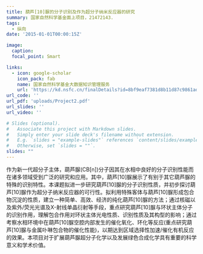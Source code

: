 ```yaml
---
title: 葫芦[10]脲的分子识别及作为超分子纳米反应器的研究
summary: 国家自然科学基金面上项目，21472143.
tags:
  - 纵向
date: '2015-01-01T00:00:15Z'

image:
  caption:
  focal_point: Smart

links:
  - icon: google-scholar
    icon_pack: fab
    name: 国家自然科学基金大数据知识管理服务
    url: 'https://kd.nsfc.cn/finalDetails?id=8bf9eaf7381d8b11d87c9861ade38993'
url_code: ''
url_pdf: 'uploads/Project2.pdf'
url_slides: ''
url_video: ''

# Slides (optional).
#   Associate this project with Markdown slides.
#   Simply enter your slide deck's filename without extension.
#   E.g. `slides = "example-slides"` references `content/slides/example-slides.md`.
#   Otherwise, set `slides = ""`.
slides: ""
---
```


作为新一代超分子主体，葫芦脲(CB[n])分子因其在水相中良好的分子识别性能而在诸多领域受到广泛的研究和应用。其中，葫芦[10]脲展示了有别于其它葫芦脲的特殊的识别特性。本课题拟进一步研究葫芦[10]脲的分子识别性质，并初步探讨葫芦[10]脲作为超分子纳米反应器的可行性。拟利用特殊客体与葫芦[10]脲形成包合物沉淀的性质，建立一种简单、高效、经济的纯化葫芦[10]脲的方法；通过核磁以及紫外/荧光光谱及X-射线单晶衍射等手段，重点研究葫芦[10]脲与环状主体分子的识别作用，理解包合作用对环状主体光电性质、识别性质及其构型的影响；通过考察水相环境中在葫芦[10]脲空腔内部发生的催化氧化、环化等反应(重点研究葫芦[10]脲与金属卟啉包合物的催化性能)，以期达到区域选择性加速/催化有机反应的效果。本项目对于扩展葫芦脲超分子化学以及发展绿色合成化学具有重要的科学意义和学术价值。